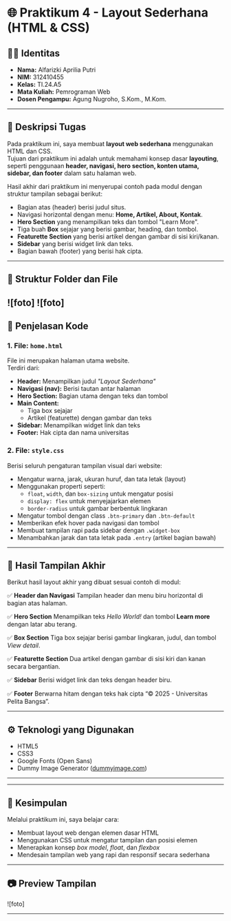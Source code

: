 # 🌐 Praktikum 4 - Layout Sederhana (HTML & CSS)

## 👩‍💻 Identitas
- **Nama:** Alfarizki Aprilia Putri  
- **NIM:** 312410455  
- **Kelas:** TI.24.A5  
- **Mata Kuliah:** Pemrograman Web  
- **Dosen Pengampu:** Agung Nugroho, S.Kom., M.Kom.  

---

## 📄 **Deskripsi Tugas**
Pada praktikum ini, saya membuat **layout web sederhana** menggunakan HTML dan CSS.  
Tujuan dari praktikum ini adalah untuk memahami konsep dasar **layouting**, seperti penggunaan **header, navigasi, hero section, konten utama, sidebar, dan footer** dalam satu halaman web.

Hasil akhir dari praktikum ini menyerupai contoh pada modul dengan struktur tampilan sebagai berikut:

- Bagian atas (header) berisi judul situs.
- Navigasi horizontal dengan menu: **Home, Artikel, About, Kontak**.
- **Hero Section** yang menampilkan teks dan tombol "Learn More".
- Tiga buah **Box** sejajar yang berisi gambar, heading, dan tombol.
- **Featurette Section** yang berisi artikel dengan gambar di sisi kiri/kanan.
- **Sidebar** yang berisi widget link dan teks.
- Bagian bawah (footer) yang berisi hak cipta.

---

## 🧩 **Struktur Folder dan File**

![foto]
![foto]
---

## 🧱 **Penjelasan Kode**
### 1. **File: `home.html`**
File ini merupakan halaman utama website.  
Terdiri dari:
- **Header:** Menampilkan judul *"Layout Sederhana"*  
- **Navigasi (nav):** Berisi tautan antar halaman  
- **Hero Section:** Bagian utama dengan teks dan tombol  
- **Main Content:**  
  - Tiga box sejajar  
  - Artikel (featurette) dengan gambar dan teks  
- **Sidebar:** Menampilkan widget link dan teks  
- **Footer:** Hak cipta dan nama universitas  

### 2. **File: `style.css`**
Berisi seluruh pengaturan tampilan visual dari website:
- Mengatur warna, jarak, ukuran huruf, dan tata letak (layout)
- Menggunakan properti seperti:
  - `float`, `width`, dan `box-sizing` untuk mengatur posisi
  - `display: flex` untuk menyejajarkan elemen
  - `border-radius` untuk gambar berbentuk lingkaran
- Mengatur tombol dengan class `.btn-primary` dan `.btn-default`
- Memberikan efek hover pada navigasi dan tombol
- Membuat tampilan rapi pada sidebar dengan `.widget-box`
- Menambahkan jarak dan tata letak pada `.entry` (artikel bagian bawah)

---

## 🎨 **Hasil Tampilan Akhir**
Berikut hasil layout akhir yang dibuat sesuai contoh di modul:

✅ **Header dan Navigasi**
Tampilan header dan menu biru horizontal di bagian atas halaman.

✅ **Hero Section**
Menampilkan teks *Hello World!* dan tombol **Learn more** dengan latar abu terang.

✅ **Box Section**
Tiga box sejajar berisi gambar lingkaran, judul, dan tombol *View detail*.

✅ **Featurette Section**
Dua artikel dengan gambar di sisi kiri dan kanan secara bergantian.

✅ **Sidebar**
Berisi widget link dan teks dengan header biru.

✅ **Footer**
Berwarna hitam dengan teks hak cipta “© 2025 - Universitas Pelita Bangsa”.

---

## ⚙️ **Teknologi yang Digunakan**
- HTML5  
- CSS3  
- Google Fonts (Open Sans)  
- Dummy Image Generator ([dummyimage.com](https://dummyimage.com))  

---
---

## 🧠 **Kesimpulan**
Melalui praktikum ini, saya belajar cara:
- Membuat layout web dengan elemen dasar HTML
- Menggunakan CSS untuk mengatur tampilan dan posisi elemen
- Menerapkan konsep *box model*, *float*, dan *flexbox*
- Mendesain tampilan web yang rapi dan responsif secara sederhana

---

## 📷 **Preview Tampilan**
![foto]

---

